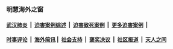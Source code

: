 
### 明慧海外之窗

####  [武汉肺炎](indexes/365.md?t=03031200) &nbsp;|&nbsp;  [迫害案例综述](indexes/328.md?t=03031200) &nbsp;|&nbsp; [迫害致死案例](indexes/277.md?t=03031200)  &nbsp;|&nbsp; [更多迫害案例](indexes/81.md?t=03031200)  &nbsp;|&nbsp; 
####  [时事评论](indexes/19.md?t=03031200) &nbsp;|&nbsp; [海外简讯](indexes/245.md?t=03031200)&nbsp;|&nbsp;  [社会支持](indexes/140.md?t=03031200) &nbsp;|&nbsp; [褒奖决议](indexes/282.md?t=03031200) &nbsp;|&nbsp; [社区报道](indexes/91.md?t=03031200)  &nbsp;|&nbsp; [天人之间](indexes/78.md?t=03031200) 

